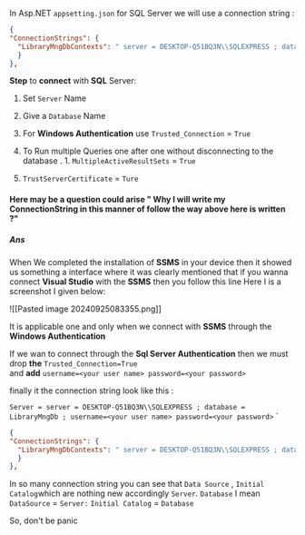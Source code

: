 In Asp.NET `appsetting.json` for SQL Server we will use a connection string :
```json
{
"ConnectionStrings": {
  "LibraryMngDbContexts": " server = DESKTOP-Q51BQ3N\\SQLEXPRESS ; database = LibraryMngDb ; Trusted_connection = true ;    MultipleActiveResultSets = true; TrustServerCertificate = true ;" 
  }
},
```


**Step** to **connect** with **SQL**  Server:
1. Set `Server` Name 
2. Give a `Database` Name
3. For **Windows Authentication** use `Trusted_Connection` = `True`
4. To Run multiple Queries one after one without disconnecting to  the database .
		1. `MultipleActiveResultSets` = `True`

5. `TrustServerCertificate` = `Ture`

#### Here may be a question could arise " Why I will write my **ConnectionString** in this manner of follow the way above here is written ?"
##### Ans
When We completed the  installation of  **SSMS** in your device then it showed us something a interface where  it was clearly  mentioned that if you wanna connect  **Visual Studio** with the **SSMS** then you follow this line 
Here I is a screenshot I given below:


![[Pasted image 20240925083355.png]]

It is applicable one and only when we connect with **SSMS** through the **Windows Authentication** 

If we wan to connect through the **Sql Server Authentication** then we 
			must drop **the** `Trusted_Connection=True`  
			and **add** `username=<your user name> password=<your password>`
					
finally it the connection string look  like  this : 

`Server = server = DESKTOP-Q51BQ3N\\SQLEXPRESS ; database = LibraryMngDb ; username=<your user name> password=<your password>` `

```JSON
{
"ConnectionStrings": {
  "LibraryMngDbContexts": " server = DESKTOP-Q51BQ3N\\SQLEXPRESS ; database = LibraryMngDb ; username=<your user name> password=<your password>;" 
  }
},
```


In so many connection string you can see that `Data Source` , `Initial Catalog`which are  nothing new accordingly `Server`. `Database` 
I mean 
							`DataSource` = `Server:`
							`Initial Catalog` = `Database` 
							
So, don't be panic
